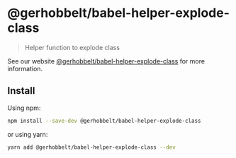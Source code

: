# @gerhobbelt/babel-helper-explode-class

> Helper function to explode class

See our website [@gerhobbelt/babel-helper-explode-class](https://babeljs.io/docs/en/next/babel-helper-explode-class.html) for more information.

## Install

Using npm:

```sh
npm install --save-dev @gerhobbelt/babel-helper-explode-class
```

or using yarn:

```sh
yarn add @gerhobbelt/babel-helper-explode-class --dev
```
